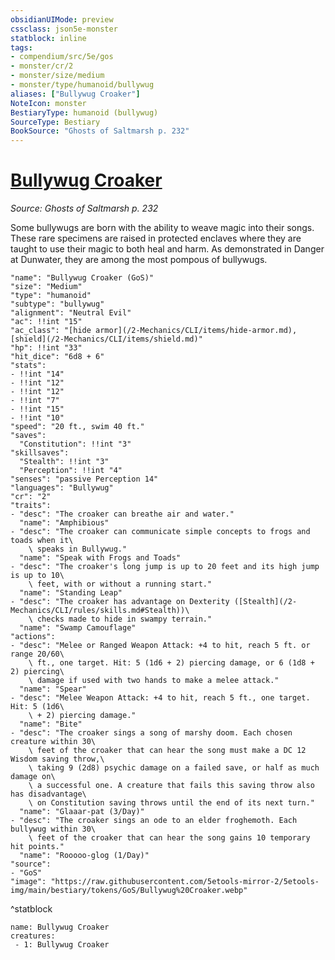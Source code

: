 ```yaml
---
obsidianUIMode: preview
cssclass: json5e-monster
statblock: inline
tags:
- compendium/src/5e/gos
- monster/cr/2
- monster/size/medium
- monster/type/humanoid/bullywug
aliases: ["Bullywug Croaker"]
NoteIcon: monster
BestiaryType: humanoid (bullywug)
SourceType: Bestiary
BookSource: "Ghosts of Saltmarsh p. 232"
---
```

# [Bullywug Croaker](2-Mechanics/CLI/bestiary/humanoid/bullywug-croaker-gos.md)
*Source: Ghosts of Saltmarsh p. 232*  

Some bullywugs are born with the ability to weave magic into their songs. These rare specimens are raised in protected enclaves where they are taught to use their magic to both heal and harm. As demonstrated in Danger at Dunwater, they are among the most pompous of bullywugs.

```statblock
"name": "Bullywug Croaker (GoS)"
"size": "Medium"
"type": "humanoid"
"subtype": "bullywug"
"alignment": "Neutral Evil"
"ac": !!int "15"
"ac_class": "[hide armor](/2-Mechanics/CLI/items/hide-armor.md), [shield](/2-Mechanics/CLI/items/shield.md)"
"hp": !!int "33"
"hit_dice": "6d8 + 6"
"stats":
- !!int "14"
- !!int "12"
- !!int "12"
- !!int "7"
- !!int "15"
- !!int "10"
"speed": "20 ft., swim 40 ft."
"saves":
  "Constitution": !!int "3"
"skillsaves":
  "Stealth": !!int "3"
  "Perception": !!int "4"
"senses": "passive Perception 14"
"languages": "Bullywug"
"cr": "2"
"traits":
- "desc": "The croaker can breathe air and water."
  "name": "Amphibious"
- "desc": "The croaker can communicate simple concepts to frogs and toads when it\
    \ speaks in Bullywug."
  "name": "Speak with Frogs and Toads"
- "desc": "The croaker's long jump is up to 20 feet and its high jump is up to 10\
    \ feet, with or without a running start."
  "name": "Standing Leap"
- "desc": "The croaker has advantage on Dexterity ([Stealth](/2-Mechanics/CLI/rules/skills.md#Stealth))\
    \ checks made to hide in swampy terrain."
  "name": "Swamp Camouflage"
"actions":
- "desc": "Melee or Ranged Weapon Attack: +4 to hit, reach 5 ft. or range 20/60\
    \ ft., one target. Hit: 5 (1d6 + 2) piercing damage, or 6 (1d8 + 2) piercing\
    \ damage if used with two hands to make a melee attack."
  "name": "Spear"
- "desc": "Melee Weapon Attack: +4 to hit, reach 5 ft., one target. Hit: 5 (1d6\
    \ + 2) piercing damage."
  "name": "Bite"
- "desc": "The croaker sings a song of marshy doom. Each chosen creature within 30\
    \ feet of the croaker that can hear the song must make a DC 12 Wisdom saving throw,\
    \ taking 9 (2d8) psychic damage on a failed save, or half as much damage on\
    \ a successful one. A creature that fails this saving throw also has disadvantage\
    \ on Constitution saving throws until the end of its next turn."
  "name": "Glaaar-pat (3/Day)"
- "desc": "The croaker sings an ode to an elder froghemoth. Each bullywug within 30\
    \ feet of the croaker that can hear the song gains 10 temporary hit points."
  "name": "Rooooo-glog (1/Day)"
"source":
- "GoS"
"image": "https://raw.githubusercontent.com/5etools-mirror-2/5etools-img/main/bestiary/tokens/GoS/Bullywug%20Croaker.webp"
```
^statblock

```encounter-table
name: Bullywug Croaker
creatures:
 - 1: Bullywug Croaker
```